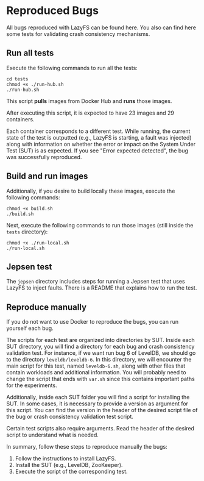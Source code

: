 # Reproduced Bugs
All bugs reproduced with LazyFS can be found here. You also can find here some tests for validating crash consistency mechanisms. 

## Run all tests
Execute the following commands to run all the tests:

```shell
cd tests
chmod +x ./run-hub.sh
./run-hub.sh
```

This script **pulls** images from Docker Hub and **runs** those images.

After executing this script, it is expected to have 23 images and 29 containers. 

Each container corresponds to a different test. While running, the current state of the test is outputted (e.g., LazyFS is starting, a fault was injected) along with information on whether the error or impact on the System Under Test (SUT) is as expected. If you see "Error expected detected", the bug was successfully reproduced. 


## Build and run images
Additionally, if you desire to build locally these images, execute the following commands:

```shell
chmod +x build.sh
./build.sh
```

Next, execute the following commands to run those images (still inside the `tests` directory):

```shell
chmod +x ./run-local.sh
./run-local.sh
```


## Jepsen test

The `jepsen` directory includes steps for running a Jepsen test that uses LazyFS to inject faults. There is a README that explains how to run the test.

## Reproduce manually 
If you do not want to use Docker to reproduce the bugs, you can run yourself each bug. 

The scripts for each test are organized into directories by SUT. Inside each SUT directory, you will find a directory for each bug and crash consistency validation test. For instance, if we want run bug 6 of LevelDB, we should go to the directory `leveldb/leveldb-6`. In this directory, we will encounter the main script for this test, named `leveldb-6.sh`, along with other files that contain workloads and additional information. You will probably need to change the script that ends with `var.sh` since this contains important paths for the experiments. 

Additionally, inside each SUT folder you will find a script for installing the SUT. In some cases, it is necessary to provide a version as argument for this script. You can find the version in the header of the desired script file of the bug or crash consistency validation test script. 

Certain test scripts also require arguments. Read the header of the desired script to understand what is needed.

In summary, follow these steps to reproduce manually the bugs:
1. Follow the instructions to install LazyFS.
2. Install the SUT (e.g., LevelDB, ZooKeeper). 
3. Execute the script of the corresponding test.